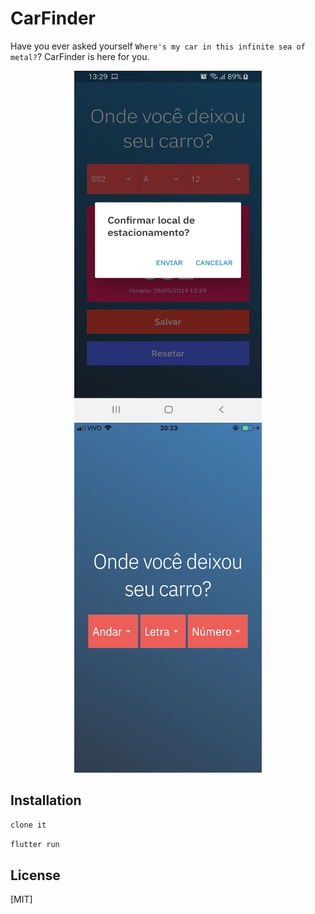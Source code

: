# CarFinder

Have you ever asked yourself `Where's my car in this infinite sea of metal?`? CarFinder is here for you.

<p align="center">
  <img width="300" height="560" src="https://github.com/eshinkawa/carFinderFlutter/blob/main/assets/screenshots/android-screenshot.jpg">
    <img width="300" height="560" src="https://github.com/eshinkawa/carFinderFlutter/blob/main/assets/screenshots/iphone-screenshot.PNG">
</p>


## Installation

```bash
clone it
```

```bash
flutter run
```

## License
[MIT]
